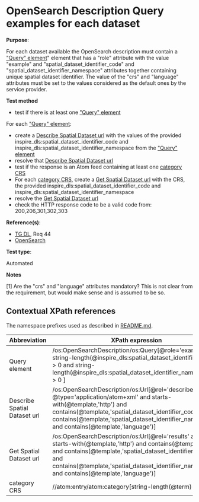 # OpenSearch Description Query examples for each dataset

**Purpose**:

For each dataset available the OpenSearch description must contain a ["Query" element](#queryelement)" element that has a "role" attribute with the value "example" and "spatial_dataset_identifier_code" and "spatial_dataset_identifier_namespace" attributes together containing unique spatial dataset identifier. The value of the "crs" and "language" attributes must be set to the values considered as the default ones by the service provider.

**Test method**

* test if there is at least one ["Query" element](#queryelement)

For each ["Query" element](#queryelement):
* create a [Describe Spatial Dataset url](#describespatialdataseturl) with the values of the provided inspire_dls:spatial_dataset_identifier_code and inspire_dls:spatial_dataset_identifier_namespace from the ["Query" element](#queryelement)
* resolve that [Describe Spatial Dataset url](#describespatialdataseturl)
* test if the response is an Atom feed containing at least one [category CRS](#categorycrs)
* For each [category CRS](#categorycrs), create a [Get Spatial Dataset url](#getspatialdataseturl) with the CRS, the provided inspire_dls:spatial_dataset_identifier_code and inspire_dls:spatial_dataset_identifier_namespace
* resolve the [Get Spatial Dataset url](#getspatialdataseturl)
* check the HTTP response code to be a valid code from: 200,206,301,302,303

**Reference(s)**:

* [TG DL](README.md#ref_TG_DL), Req 44
* [OpenSearch](README.md#ref_opensearch)

**Test type**:

Automated

**Notes**

[1] Are the "crs" and "language" attributes mandatory? This is not clear from the requirement, but would make sense and is assumed to be so.

## Contextual XPath references

The namespace prefixes used as described in [README.md](README.md#namespaces).

Abbreviation                                               |  XPath expression
---------------------------------------------------------- | -------------------------------------------------------------------------
Query element <a name="queryelement"></a> | /os:OpenSearchDescription/os:Query[@role='example' and string-length(@inspire_dls:spatial_dataset_identifier_code) > 0 and string-length(@inspire_dls:spatial_dataset_identifier_namespace) > 0 ]
Describe Spatial Dataset url <a name="describespatialdataseturl"></a> | /os:OpenSearchDescription/os:Url[@rel='describedby' and @type='application/atom+xml' and starts-with(@template,'http') and contains(@template,'spatial_dataset_identifier_code') and contains(@template,'spatial_dataset_identifier_namespace') and contains(@template,'language')]
Get Spatial Dataset url <a name="getspatialdataseturl"></a> | /os:OpenSearchDescription/os:Url[@rel='results' and starts-with(@template,'http') and contains(@template,'crs') and contains(@template,'spatial_dataset_identifier_code') and contains(@template,'spatial_dataset_identifier_namespace') and contains(@template,'language')]
category CRS <a name="categorycrs"></a> | //atom:entry/atom:category[string-length(@term) > 0]
